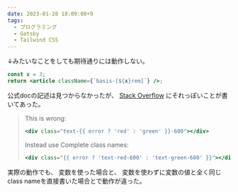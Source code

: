 ```yaml
---
date: 2023-01-28 18:09:00+9
tags:
  - プログラミング
  - Gatsby
  - Tailwind CSS
---
```


↓みたいなことをしても期待通りには動作しない。

```jsx
const x = 3;
return <article className={`basis-[${x}rem]`} />;
```

公式docの記述は見つからなかったが、
[Stack Overflow](https://stackoverflow.com/questions/70584680/problem-with-arbitrary-values-on-tailwind-with-react)
にそれっぽいことが書いてあった。

> This is wrong:
>
> ```jsx
> <div class="text-{{ error ? 'red' : 'green' }}-600"></div>
> ```
>
> Instead use Complete class names:
>
> ```jsx
> <div class="{{ error ? 'text-red-600' : 'text-green-600' }}"></div>
> ```

実際の動作でも、
変数を使った場合と、
変数を使わずに変数の値と全く同じclass nameを直接書いた場合とで動作が違った。
